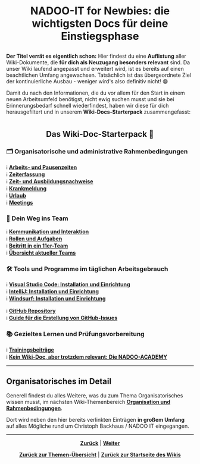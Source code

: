 # <p align="center">NADOO-IT for Newbies: die wichtigsten Docs für deine Einstiegsphase</p>

**Der Titel verrät es eigentlich schon:** Hier findest du eine **Auflistung** aller Wiki-Dokumente, die **für dich als Neuzugang besonders relevant** sind. Da unser Wiki laufend angepasst und erweitert wird, ist es bereits auf einen beachtlichen Umfang angewachsen. Tatsächlich ist das übergeordnete Ziel der kontinuierliche Ausbau - weniger wird's also definitiv nicht! 😁

Damit du nach den Informationen, die du vor allem für den Start in einem neuen Arbeitsumfeld benötigst, nicht ewig suchen musst und sie bei Erinnerungsbedarf schnell wiederfindest, haben wir diese für dich herausgefiltert und in unserem **Wiki-Docs-Starterpack** zusammengefasst:

#

## <p align="center">Das Wiki-Doc-Starterpack 🚀</p>

### 🗂️ Organisatorische und administrative Rahmenbedingungen

ℹ️ [**Arbeits- und Pausenzeiten**](/docs/01-organisation/03-arbeits_und_pausenzeiten/) <br>
ℹ️ [**Zeiterfassung**](/docs/01-organisation/01-zeiterfassung/) <br>
ℹ️ [**Zeit- und Ausbildungsnachweise**](/docs/01-organisation/02-zeit_und_ausbildungsnachweise/README.md) <br>
ℹ️ [**Krankmeldung**](/docs/01-organisation/05-krankmeldungen/README.md) <br>
ℹ️ [**Urlaub**](/docs/01-organisation/04-urlaub/README.md) <br>
ℹ️ [**Meetings**](/docs/03-meetings/README.md) <br>

### 🤝 Dein Weg ins Team

ℹ️ [**Kommunikation und Interaktion**](/docs/05-kommunikation/README.md) <br>
ℹ️ [**Rollen und Aufgaben**](/docs/02-arbeiten_bei_nadoo/01-rollen_und_aufgaben/README.md) <br>
ℹ️ [**Beitritt in ein 11er-Team**](/docs/00-willkommen/01-leitfaden/README.md/#22-beitritt-in-ein-11er-team) <br>
ℹ️ [**Übersicht aktueller Teams**](/docs/02-arbeiten_bei_nadoo/03-teams/01-aktive_teams/README.md) <br>

### 🛠️ Tools und Programme im täglichen Arbeitsgebrauch

ℹ️ [**Visual Studio Code: Installation und Einrichtung**](/docs/04-tools/02-vscode/README.md) <br>
ℹ️ [**IntelliJ: Installation und Einrichtung**](/docs/04-tools/03-intellij/README.md) <br>
ℹ️ [**Windsurf: Installation und Einrichtung**](/docs/04-tools/04-windsurf/README.md) <br>
<!-- Video: „Einstieg GitHub“ (-> Wiki-Issue #375) hier einfügen, sobald fertiggestellt; dann ggf. Shortcut zu Github Repository entfernen -->

ℹ️ [**GitHub Repository**](/docs/04-tools/01-github/01-repository/README.md) <br>
ℹ️ [**Guide für die Erstellung von GitHub-Issues**](/docs/04-tools/01-github/04-issues/01-wiki-guide/README.md) <br>

### 📚 Gezieltes Lernen und Prüfungsvorbereitung

ℹ️ [**Trainingsbeiträge**](/docs/02-arbeiten_bei_nadoo/02-training_und_vorbereitung/01-trainingsbeitraege/README.md) <br>
ℹ️ [**Kein Wiki-Doc, aber trotzdem relevant: Die NADOO-ACADEMY**](https://github.com/NADOOIT/NADOO-Academy) <br>
<!-- aktuell noch unsicher, ob hier nur Fokus auf IHK-Vorbereitung und welche Docs außer Wiki für TBs relevant wären | mögliche Docs:
- "Lernpartner und -gruppen"? - bisher noch kein Wiki-Eintrag
- NADOO-Academy - bisher noch kein Wiki-Eintrag
 -->

---

## Organisatorisches im Detail

Generell findest du alles Weitere, was du zum Thema Organisatorisches wissen musst, im nächsten Wiki-Themenbereich [**Organisation und Rahmenbedingungen**](/docs/01-organisation/README.md).

Dort wird neben den hier bereits verlinkten Einträgen **in großem Umfang** auf alles Mögliche rund um Christoph Backhaus / NADOO IT eingegangen.

---

<p align="center">
<a href="/docs/00-willkommen/01-leitfaden/README.md"><strong>Zurück</strong></a> | 
<a href="/docs/00-willkommen/03-styleguide/README.md"><strong>Weiter</strong></a>
</p>

<p align="center">
<a href="/docs/00-willkommen/README.md/#dieser-themenbereich-beinhaltet-folgende-themen"><strong>Zurück zur Themen-Übersicht</strong></a> | <a href="/docs/00-willkommen/README.md"><strong>Zurück zur Startseite des Wikis</strong></a>
</p>